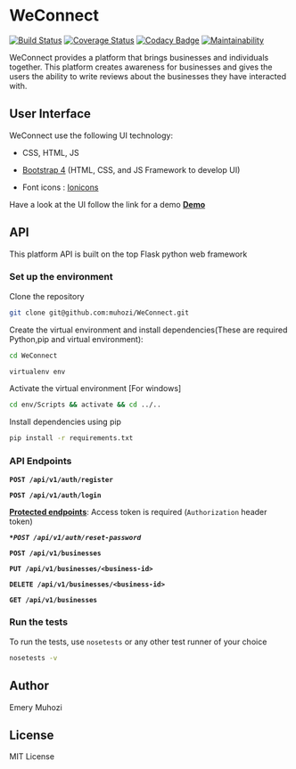 # WeConnect 
[![Build Status](https://travis-ci.org/muhozi/WeConnect.svg?branch=master)](https://travis-ci.org/muhozi/WeConnect)
[![Coverage Status](https://coveralls.io/repos/github/muhozi/WeConnect/badge.svg)](https://coveralls.io/github/muhozi/WeConnect)
[![Codacy Badge](https://api.codacy.com/project/badge/Grade/430f61e8095c42978b9461b03b7570ae)](https://www.codacy.com/app/muhozi/WeConnect?utm_source=github.com&amp;utm_medium=referral&amp;utm_content=muhozi/WeConnect&amp;utm_campaign=Badge_Grade)
[![Maintainability](https://api.codeclimate.com/v1/badges/4fed0cd96ad48633a616/maintainability)](https://codeclimate.com/github/muhozi/WeConnect/maintainability)


WeConnect provides a platform that brings businesses and individuals together. This platform creates awareness for businesses and gives the users the ability to write reviews about the businesses they have interacted with. 

## User Interface

WeConnect use the following UI technology:

- CSS, HTML, JS


- [Bootstrap 4](https://getbootstrap.com/) (HTML, CSS, and JS Framework to develop UI) 
- Font icons : [Ionicons](http://ionicons.com/)


Have a look at  the UI follow the link for a demo **[Demo](https:///muhozi.github.io/WeConnect/templates)**


## API

This platform API is built on the top Flask python web framework

### Set up the environment

Clone the repository

```sh
git clone git@github.com:muhozi/WeConnect.git
```

Create the virtual environment and install dependencies(These are required Python,pip and virtual environment):

```sh
cd WeConnect
```

```sh
virtualenv env
```

Activate the virtual environment [For windows]

```sh
cd env/Scripts && activate && cd ../..
```

Install dependencies using pip

```sh
pip install -r requirements.txt
```

### API Endpoints

**`POST /api/v1/auth/register`**

**`POST /api/v1/auth/login`**

<u>**Protected endpoints**</u>: Access token is required (`Authorization` header token)

***`*POST /api/v1/auth/reset-password`***

**`POST /api/v1/businesses`**

**`PUT /api/v1/businesses/<business-id>`**

**`DELETE /api/v1/businesses/<business-id>`**

**`GET /api/v1/businesses`**

### Run the tests

To run the tests, use `nosetests` or any other test runner of your choice

```sh
nosetests -v
```



## Author

Emery Muhozi



## License

MIT License